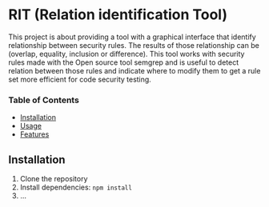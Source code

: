 # RIT (Relation identification Tool)
This project is about providing a tool with a graphical interface that identify relationship between security rules. The results of those relationship can be (overlap, equality, inclusion or difference). This tool works with security rules made with the Open source tool semgrep and is useful to detect relation between those rules and indicate where to modify them to get a rule set more efficient for code security testing.

### Table of Contents

- [Installation](#installation)
- [Usage](#usage)
- [Features](#features)


## Installation
<!-- Add this anchor link at the beginning of the section -->
<a name="installation"></a>

1. Clone the repository
2. Install dependencies: `npm install`
3. ...
